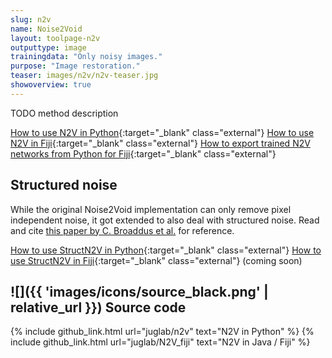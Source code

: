 ```yaml
---
slug: n2v
name: Noise2Void
layout: toolpage-n2v
outputtype: image
trainingdata: "Only noisy images."
purpose: "Image restoration."
teaser: images/n2v/n2v-teaser.jpg
showoverview: true
--- 
```


TODO method description

[How to use N2V in Python](https://github.com/juglab/n2v/){:target="_blank" class="external"}
[How to use N2V in Fiji](https://imagej.net/N2V){:target="_blank" class="external"}
[How to export trained N2V networks from Python for Fiji](){:target="_blank" class="external"}

## Structured noise

While the original Noise2Void implementation can only remove pixel independent noise, it got extended to also deal with structured noise.
Read and cite [this paper by C. Broaddus et al.](https://ieeexplore.ieee.org/document/9098336) for reference.

[How to use StructN2V in Python](MISSING){:target="_blank" class="external"}
[How to use StructN2V in Fiji](){:target="_blank" class="external"} (coming soon)

## ![]({{ 'images/icons/source_black.png' | relative_url }}) Source code 

{% include github_link.html url="juglab/n2v" text="N2V in Python" %}
{% include github_link.html url="juglab/N2V_fiji" text="N2V in Java / Fiji" %}
